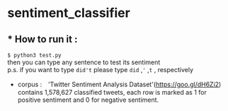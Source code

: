 # sentiment_classifier
## * How to run it : 
`$ python3 test.py` <br>
then you can type any sentence to test its sentiment <br>
p.s. if you want to type `did't` please type `did` ,`'` ,`t` , respectively
 * corpus :　'Twitter Sentiment Analysis Dataset'(https://goo.gl/dH6Zi2) 
contains 1,578,627 classified tweets, 
each row is marked as 1 for positive sentiment and 0 for negative sentiment.
            
